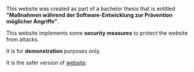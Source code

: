 <p>This website was created as part of a bachelor thesis that is entitled <b>"Maßnahmen während der Software-Entwicklung zur Prävention möglicher Angriffe"</b>.</p>
<p>This website implements some <b>security measures</b> to protect the website from attacks.</p>
<p>It is for <b>demonstration</b> purposes only.</p>
<p>It is the safer version of <a href="https://github.com/Zenty96/Bachelorarbeit_UnsichereWebsite.git">website</a>.</p>

